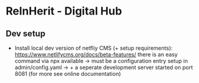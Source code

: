 
# ReInHerit - Digital Hub

## Dev setup

- Install local dev version of netfliy CMS (+ setup requirements): https://www.netlifycms.org/docs/beta-features/
  there is an easy command via npx available
  -> must be a configuration entry setup in admin/config.yaml
  -> + a seperate development server started on port 8081 (for more see online documentation)
